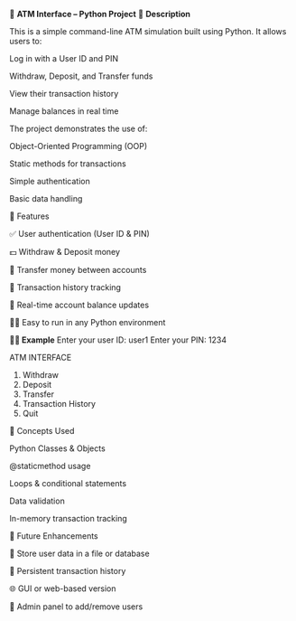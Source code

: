 🏧 **ATM Interface – Python Project**
📌 **Description**

This is a simple command-line ATM simulation built using Python.
It allows users to:

Log in with a User ID and PIN

Withdraw, Deposit, and Transfer funds

View their transaction history

Manage balances in real time

The project demonstrates the use of:

Object-Oriented Programming (OOP)

Static methods for transactions

Simple authentication

Basic data handling

🧰 Features

✅ User authentication (User ID & PIN)

💵 Withdraw & Deposit money

🔄 Transfer money between accounts

📜 Transaction history tracking

🧮 Real-time account balance updates

🧑‍💻 Easy to run in any Python environment

**🧑‍🏫 Example**
Enter your user ID: user1
Enter your PIN: 1234

ATM INTERFACE
1. Withdraw
2. Deposit
3. Transfer
4. Transaction History
5. Quit

🧠 Concepts Used

Python Classes & Objects

@staticmethod usage

Loops & conditional statements

Data validation

In-memory transaction tracking

📝 Future Enhancements

🔐 Store user data in a file or database

🧾 Persistent transaction history

🌐 GUI or web-based version

🧭 Admin panel to add/remove users
